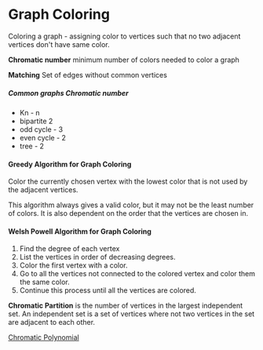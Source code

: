 # Graph Coloring

Coloring a graph - assigning color to vertices such that no two adjacent vertices don't have same color.

**Chromatic number** minimum number of colors needed to color a graph

**Matching** Set of edges without common vertices

##### Common graphs Chromatic number
- Kn - n
- bipartite 2
- odd cycle - 3
- even cycle - 2
- tree - 2


#### Greedy Algorithm for Graph Coloring
Color the currently chosen vertex with the lowest color that is not used by the adjacent vertices.

This algorithm always gives a valid color, but it may not be the least number of colors. It is also dependent on the order that the vertices are chosen in.

#### Welsh Powell Algorithm for Graph Coloring
1. Find the degree of each vertex
2. List the vertices in order of decreasing degrees.
3. Color the first vertex with a color. 
4. Go to all the vertices not connected to the colored vertex and color them the same color.
5. Continue this process until all the vertices are colored.

**Chromatic Partition** is the number of vertices in the largest  independent set. An independent set is a set of vertices where not two vertices in the set  are adjacent to each other. 

[Chromatic Polynomial](chromatic-polynomial)